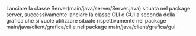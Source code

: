 Lanciare la classe Server(main/java/server/Server.java) situata nel package server, successivamente lanciare la classe CLI o GUI a seconda della grafica che si vuole utilizzare situate rispettivamente nel package main/java/client/grafica/cli e nel package main/java/client/grafica/gui. 
